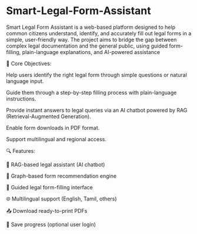 # Smart-Legal-Form-Assistant
Smart Legal Form Assistant is a web-based platform designed to help common citizens understand, identify, and accurately fill out legal forms in a simple, user-friendly way. The project aims to bridge the gap between complex legal documentation and the general public, using guided form-filling, plain-language explanations, and AI-powered assistance


🎯 Core Objectives:

Help users identify the right legal form through simple questions or natural language input.

Guide them through a step-by-step filling process with plain-language instructions.

Provide instant answers to legal queries via an AI chatbot powered by RAG (Retrieval-Augmented Generation).

Enable form downloads in PDF format.

Support multilingual and regional access.


🔍 Features:

🧠 RAG-based legal assistant (AI chatbot)

📘 Graph-based form recommendation engine

📝 Guided legal form-filling interface

🌐 Multilingual support (English, Tamil, others)

📤 Download ready-to-print PDFs

💾 Save progress (optional user login)

